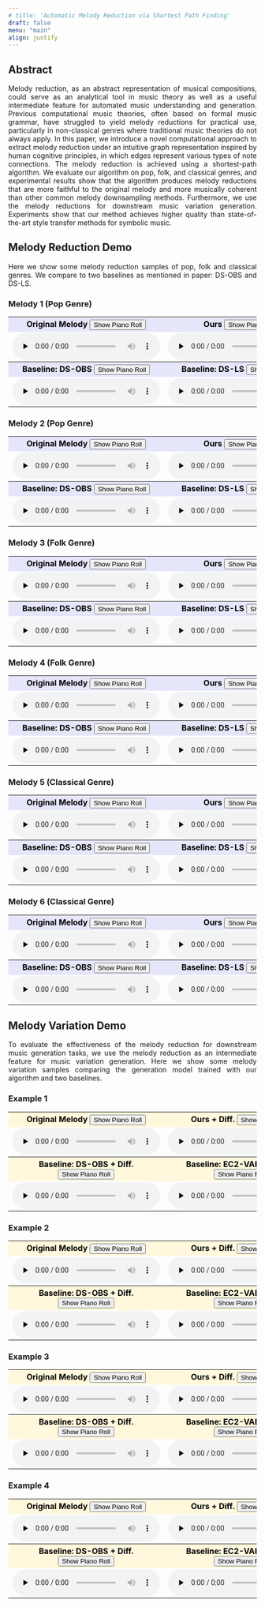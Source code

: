 ```yaml
---
# title: 'Automatic Melody Reduction via Shortest Path Finding'
draft: false
menu: "main"
align: justify
---
```


<script src="https://cdn.jsdelivr.net/combine/npm/tone@14.7.58,npm/@magenta/music@1.23.1/es6/core.js,npm/focus-visible@5,npm/html-midi-player@1.5.0"></script>
<script src="https://cdn.jsdelivr.net/npm/midi-player-js/dist/MidiPlayer.min.js"></script>
<script src="https://unpkg.com/wavesurfer.js"></script>

<div style="text-align: justify;">

<!-- # Automatic Melody Reduction via Shortest Path Finding -->
## Abstract
Melody reduction, as an abstract representation of musical compositions, could serve as an analytical tool in music theory as well as a useful intermediate feature for automated music understanding and generation. Previous computational music theories, often based on formal music grammar, have struggled to yield melody reductions for practical use, particularly in non-classical genres where traditional music theories do not always apply. In this paper, we introduce a novel computational approach to extract melody reduction under an intuitive graph representation inspired by human cognitive principles, in which edges represent various types of note connections. The melody reduction is achieved using a shortest-path algorithm. We evaluate our algorithm on pop, folk, and classical genres, and experimental results show that the algorithm produces melody reductions that are more faithful to the original melody and more musically coherent than other common melody downsampling methods. Furthermore, we use the melody reductions for downstream music variation generation. Experiments show that our method achieves higher quality than state-of-the-art style transfer methods for symbolic music.


## Melody Reduction Demo
<a id="reduction"></a>

Here we show some melody reduction samples of pop, folk and classical genres. We compare to two baselines as mentioned in paper: DS-OBS and DS-LS.

### Melody 1 (Pop Genre)

<table>
  <tr>
    <th style="background-color: lavender; color: black; width: 50%">
        Original Melody <button id="togglePianorollRedOrg_1" class="btn">Show Piano Roll</button>
    </th>
    <th style="background-color: lavender; color: black; width: 50%">
        Ours <button id="togglePianorollRedOurs_1" class="btn">Show Piano Roll</button>
    </th>
  </tr>
  <tr>
    <td>
        <audio controls controlsList="nodownload" preload="none">
            <source src="melody_variation_samples/pop1-org-120.mp3">
        </audio>
    </td>
    <td>
        <audio id="audio-2-ours" controls controlsList="nodownload" preload="none">
            <source src="melody_variation_samples/pop1-ours-120.mp3">
        </audio>
    </td>
  </tr>

  <tr>
    <th style="background-color: lavender; color: black; width: 50%">
        Baseline: DS-OBS <button id="togglePianorollRedDSOBS_1" class="btn">Show Piano Roll</button>
    </th>
    <th style="background-color: lavender; color: black; width: 50%">
        Baseline: DS-LS  <button id="togglePianorollRedDSLS_1" class="btn">Show Piano Roll</button>
    </th>
  </tr>
  <tr>
    <td>
        <audio id="audio-2-ds" controls controlsList="nodownload" preload="none">
            <source src="melody_variation_samples/pop1-dsobs-120.mp3">
        </audio>
    </td>
    <td>
        <audio id="audio-2-ec2" controls controlsList="nodownload" preload="none">
            <source src="melody_variation_samples/pop1-dsls-120.mp3">
        </audio>
    </td>
  </tr>
</table>
<section id="unfoldPianorollRedOrg_1" class="vis type1" style="display: none">
    <midi-visualizer src="melody_variation_samples/pop1-org-120.mid" type="piano-roll" style="position: relative"> 
    </midi-visualizer>
</section>
<section id="unfoldPianorollRedOurs_1" class="vis type2" style="display: none">
    <midi-visualizer src="melody_variation_samples/pop1-ours-120.mid" type="piano-roll" style="position: relative"> 
    </midi-visualizer>
</section>
<section id="unfoldPianorollRedDSOBS_1" class="vis type3" style="display: none">
    <midi-visualizer src="melody_variation_samples/pop1-dsobs-120.mid" type="piano-roll" style="position: relative"> 
    </midi-visualizer>
</section>
<section id="unfoldPianorollRedDSLS_1" class="vis type3" style="display: none">
    <midi-visualizer src="melody_variation_samples/pop1-dsls-120.mid" type="piano-roll" style="position: relative"> 
    </midi-visualizer>
</section>


<!-- - Original Melody
    <section class="vis type1">
        <audio controls controlsList="nodownload" preload="none">
            <source src="melody_variation_samples/pop1-org-120.mp3">
        </audio>
        <midi-visualizer src="melody_variation_samples/pop1-org-120.mid" type="piano-roll" style="position: relative"> 
        </midi-visualizer>
    </section>
    
    <div class="center-stuff">
    <img id="unfoldImage" src="/img/score_annotation.jpeg" style="display: none; width: 90%; margin-bottom: 30px">
    </div>

- Ours
    <section class="vis type2">
        <audio id="audio-2-ours" controls controlsList="nodownload" preload="none">
            <source src="melody_variation_samples/pop1-ours-120.mp3">
        </audio>
        <midi-visualizer src="melody_variation_samples/pop1-ours-120.mid" type="piano-roll" id="Vis-2" style="position: relative"> 
        </midi-visualizer>
    </section>


- Baseline: DS-OBS
    <section class="vis type3">
        <audio id="audio-2-ds" controls controlsList="nodownload" preload="none">
            <source src="melody_variation_samples/pop1-dsobs-120.mp3">
        </audio>
        <midi-visualizer src="melody_variation_samples/pop1-dsobs-120.mid" type="piano-roll" id="Vis-2" style="position: relative"> 
        </midi-visualizer>
    </section>

- Baseline: DS-LS
    <section class="vis type3">
        <audio id="audio-2-ec2" controls controlsList="nodownload" preload="none">
            <source src="melody_variation_samples/pop1-dsls-120.mp3">
        </audio>
        <midi-visualizer src="melody_variation_samples/pop1-dsls-120.mid" type="piano-roll" id="Vis-2" style="position: relative"> 
        </midi-visualizer>
    </section>  -->

### Melody 2 (Pop Genre)
<table>
  <tr>
    <th style="background-color: lavender; color: black; width: 50%">
        Original Melody <button id="togglePianorollRedOrg_2" class="btn">Show Piano Roll</button>
    </th>
    <th style="background-color: lavender; color: black; width: 50%">
        Ours <button id="togglePianorollRedOurs_2" class="btn">Show Piano Roll</button>
    </th>
  </tr>
  <tr>
    <td>
        <audio controls controlsList="nodownload" preload="none">
            <source src="melody_variation_samples/pop2-org-120.mp3">
        </audio>
    </td>
    <td>
        <audio id="audio-2-ours" controls controlsList="nodownload" preload="none">
            <source src="melody_variation_samples/pop2-ours-120.mp3">
        </audio>
    </td>
  </tr>

  <tr>
    <th style="background-color: lavender; color: black; width: 50%">
        Baseline: DS-OBS <button id="togglePianorollRedDSOBS_2" class="btn">Show Piano Roll</button>
    </th>
    <th style="background-color: lavender; color: black; width: 50%">
        Baseline: DS-LS  <button id="togglePianorollRedDSLS_2" class="btn">Show Piano Roll</button>
    </th>
  </tr>
  <tr>
    <td>
        <audio id="audio-2-ds" controls controlsList="nodownload" preload="none">
            <source src="melody_variation_samples/pop2-dsobs-120.mp3">
        </audio>
    </td>
    <td>
        <audio id="audio-2-ec2" controls controlsList="nodownload" preload="none">
            <source src="melody_variation_samples/pop2-dsls-120.mp3">
        </audio>
    </td>
  </tr>
</table>
<section id="unfoldPianorollRedOrg_2" class="vis type1" style="display: none">
    <midi-visualizer src="melody_variation_samples/pop2-org-120.mid" type="piano-roll" style="position: relative"> 
    </midi-visualizer>
</section>
<section id="unfoldPianorollRedOurs_2" class="vis type2" style="display: none">
    <midi-visualizer src="melody_variation_samples/pop2-ours-120.mid" type="piano-roll" style="position: relative"> 
    </midi-visualizer>
</section>
<section id="unfoldPianorollRedDSOBS_2" class="vis type3" style="display: none">
    <midi-visualizer src="melody_variation_samples/pop2-dsobs-120.mid" type="piano-roll" style="position: relative"> 
    </midi-visualizer>
</section>
<section id="unfoldPianorollRedDSLS_2" class="vis type3" style="display: none">
    <midi-visualizer src="melody_variation_samples/pop2-dsls-120.mid" type="piano-roll" style="position: relative"> 
    </midi-visualizer>
</section>

<!-- - Original Melody
    <section class="vis type1">
        <audio controls controlsList="nodownload" preload="none">
            <source src="melody_variation_samples/pop2-org-120.mp3">
        </audio>
        <midi-visualizer src="melody_variation_samples/pop2-org-120.mid" type="piano-roll" style="position: relative"> 
        </midi-visualizer>
    </section>

- Ours
    <section class="vis type2">
        <audio id="audio-2-ours" controls controlsList="nodownload" preload="none">
            <source src="melody_variation_samples/pop2-ours-120.mp3">
        </audio>
        <midi-visualizer src="melody_variation_samples/pop2-ours-120.mid" type="piano-roll" id="Vis-2" style="position: relative"> 
        </midi-visualizer>
    </section>

- Baseline: DS-OBS
    <section class="vis type3">
        <audio id="audio-2-ds" controls controlsList="nodownload" preload="none">
            <source src="melody_variation_samples/pop2-dsobs-120.mp3">
        </audio>
        <midi-visualizer src="melody_variation_samples/pop2-dsobs-120.mid" type="piano-roll" id="Vis-2" style="position: relative"> 
        </midi-visualizer>
    </section>

- Baseline: DS-LS
    <section class="vis type3">
        <audio id="audio-2-ec2" controls controlsList="nodownload" preload="none">
            <source src="melody_variation_samples/pop2-dsls-120.mp3">
        </audio>
        <midi-visualizer src="melody_variation_samples/pop2-dsls-120.mid" type="piano-roll" id="Vis-2" style="position: relative"> 
        </midi-visualizer>
    </section> 
 -->

### Melody 3 (Folk Genre)
<table>
  <tr>
    <th style="background-color: lavender; color: black; width: 50%">
        Original Melody <button id="togglePianorollRedOrg_3" class="btn">Show Piano Roll</button>
    </th>
    <th style="background-color: lavender; color: black; width: 50%">
        Ours <button id="togglePianorollRedOurs_3" class="btn">Show Piano Roll</button>
    </th>
  </tr>
  <tr>
    <td>
        <audio controls controlsList="nodownload" preload="none">
            <source src="melody_variation_samples/folk1-org-120.mp3">
        </audio>
    </td>
    <td>
        <audio id="audio-2-ours" controls controlsList="nodownload" preload="none">
            <source src="melody_variation_samples/folk1-ours-120.mp3">
        </audio>
    </td>
  </tr>

  <tr>
    <th style="background-color: lavender; color: black; width: 50%">
        Baseline: DS-OBS <button id="togglePianorollRedDSOBS_3" class="btn">Show Piano Roll</button>
    </th>
    <th style="background-color: lavender; color: black; width: 50%">
        Baseline: DS-LS  <button id="togglePianorollRedDSLS_3" class="btn">Show Piano Roll</button>
    </th>
  </tr>
  <tr>
    <td>
        <audio id="audio-2-ds" controls controlsList="nodownload" preload="none">
            <source src="melody_variation_samples/folk1-dsobs-120.mp3">
        </audio>
    </td>
    <td>
        <audio id="audio-2-ec2" controls controlsList="nodownload" preload="none">
            <source src="melody_variation_samples/folk1-dsls-120.mp3">
        </audio>
    </td>
  </tr>
</table>
<section id="unfoldPianorollRedOrg_3" class="vis type1" style="display: none">
    <midi-visualizer src="melody_variation_samples/folk1-org-120.mid" type="piano-roll" style="position: relative"> 
    </midi-visualizer>
</section>
<section id="unfoldPianorollRedOurs_3" class="vis type2" style="display: none">
    <midi-visualizer src="melody_variation_samples/folk1-ours-120.mid" type="piano-roll" style="position: relative"> 
    </midi-visualizer>
</section>
<section id="unfoldPianorollRedDSOBS_3" class="vis type3" style="display: none">
    <midi-visualizer src="melody_variation_samples/folk1-dsobs-120.mid" type="piano-roll" style="position: relative"> 
    </midi-visualizer>
</section>
<section id="unfoldPianorollRedDSLS_3" class="vis type3" style="display: none">
    <midi-visualizer src="melody_variation_samples/folk1-dsls-120.mid" type="piano-roll" style="position: relative"> 
    </midi-visualizer>
</section>

<!-- - Original Melody
    <section class="vis type1">
        <audio controls controlsList="nodownload" preload="none">
            <source src="melody_variation_samples/folk1-org-120.mp3">
        </audio>
        <midi-visualizer src="melody_variation_samples/folk1-org-120.mid" type="piano-roll" style="position: relative"> 
        </midi-visualizer>
    </section>

- Ours
    <section class="vis type2">
        <audio id="audio-2-ours" controls controlsList="nodownload" preload="none">
            <source src="melody_variation_samples/folk1-ours-120.mp3">
        </audio>
        <midi-visualizer src="melody_variation_samples/folk1-ours-120.mid" type="piano-roll" id="Vis-2" style="position: relative"> 
        </midi-visualizer>
    </section>

- Baseline: DS-OBS
    <section class="vis type3">
        <audio id="audio-2-ds" controls controlsList="nodownload" preload="none">
            <source src="melody_variation_samples/folk1-dsobs-120.mp3">
        </audio>
        <midi-visualizer src="melody_variation_samples/folk1-dsobs-120.mid" type="piano-roll" id="Vis-2" style="position: relative"> 
        </midi-visualizer>
    </section>

- Baseline: DS-LS
    <section class="vis type3">
        <audio id="audio-2-ec2" controls controlsList="nodownload" preload="none">
            <source src="melody_variation_samples/folk1-dsls-120.mp3">
        </audio>
        <midi-visualizer src="melody_variation_samples/folk1-dsls-120.mid" type="piano-roll" id="Vis-2" style="position: relative"> 
        </midi-visualizer>
    </section>  -->

### Melody 4 (Folk Genre)
<table>
  <tr>
    <th style="background-color: lavender; color: black; width: 50%">
        Original Melody <button id="togglePianorollRedOrg_4" class="btn">Show Piano Roll</button>
    </th>
    <th style="background-color: lavender; color: black; width: 50%">
        Ours <button id="togglePianorollRedOurs_4" class="btn">Show Piano Roll</button>
    </th>
  </tr>
  <tr>
    <td>
        <audio controls controlsList="nodownload" preload="none">
            <source src="melody_variation_samples/folk2-org-120.mp3">
        </audio>
    </td>
    <td>
        <audio id="audio-2-ours" controls controlsList="nodownload" preload="none">
            <source src="melody_variation_samples/folk2-ours-120.mp3">
        </audio>
    </td>
  </tr>

  <tr>
    <th style="background-color: lavender; color: black; width: 50%">
        Baseline: DS-OBS <button id="togglePianorollRedDSOBS_4" class="btn">Show Piano Roll</button>
    </th>
    <th style="background-color: lavender; color: black; width: 50%">
        Baseline: DS-LS  <button id="togglePianorollRedDSLS_4" class="btn">Show Piano Roll</button>
    </th>
  </tr>
  <tr>
    <td>
        <audio id="audio-2-ds" controls controlsList="nodownload" preload="none">
            <source src="melody_variation_samples/folk2-dsobs-120.mp3">
        </audio>
    </td>
    <td>
        <audio id="audio-2-ec2" controls controlsList="nodownload" preload="none">
            <source src="melody_variation_samples/folk2-dsls-120.mp3">
        </audio>
    </td>
  </tr>
</table>
<section id="unfoldPianorollRedOrg_4" class="vis type1" style="display: none">
    <midi-visualizer src="melody_variation_samples/folk2-org-120.mid" type="piano-roll" style="position: relative"> 
    </midi-visualizer>
</section>
<section id="unfoldPianorollRedOurs_4" class="vis type2" style="display: none">
    <midi-visualizer src="melody_variation_samples/folk2-ours-120.mid" type="piano-roll" style="position: relative"> 
    </midi-visualizer>
</section>
<section id="unfoldPianorollRedDSOBS_4" class="vis type3" style="display: none">
    <midi-visualizer src="melody_variation_samples/folk2-dsobs-120.mid" type="piano-roll" style="position: relative"> 
    </midi-visualizer>
</section>
<section id="unfoldPianorollRedDSLS_4" class="vis type3" style="display: none">
    <midi-visualizer src="melody_variation_samples/folk2-dsls-120.mid" type="piano-roll" style="position: relative"> 
    </midi-visualizer>
</section>

<!-- - Original Melody
    <section class="vis type1">
        <audio controls controlsList="nodownload" preload="none">
            <source src="melody_variation_samples/folk2-org-120.mp3">
        </audio>
        <midi-visualizer src="melody_variation_samples/folk2-org-120.mid" type="piano-roll" style="position: relative"> 
        </midi-visualizer>
    </section>

- Ours
    <section class="vis type2">
        <audio id="audio-2-ours" controls controlsList="nodownload" preload="none">
            <source src="melody_variation_samples/folk2-ours-120.mp3">
        </audio>
        <midi-visualizer src="melody_variation_samples/folk2-ours-120.mid" type="piano-roll" id="Vis-2" style="position: relative"> 
        </midi-visualizer>
    </section>

- Baseline: DS-OBS
    <section class="vis type3">
        <audio id="audio-2-ds" controls controlsList="nodownload" preload="none">
            <source src="melody_variation_samples/folk2-dsobs-120.mp3">
        </audio>
        <midi-visualizer src="melody_variation_samples/folk2-dsobs-120.mid" type="piano-roll" id="Vis-2" style="position: relative"> 
        </midi-visualizer>
    </section>

- Baseline: DS-LS
    <section class="vis type3">
        <audio id="audio-2-ec2" controls controlsList="nodownload" preload="none">
            <source src="melody_variation_samples/folk2-dsls-120.mp3">
        </audio>
        <midi-visualizer src="melody_variation_samples/folk2-dsls-120.mid" type="piano-roll" id="Vis-2" style="position: relative"> 
        </midi-visualizer>
    </section>  -->

### Melody 5 (Classical Genre)
<table>
  <tr>
    <th style="background-color: lavender; color: black; width: 50%">
        Original Melody <button id="togglePianorollRedOrg_5" class="btn">Show Piano Roll</button>
    </th>
    <th style="background-color: lavender; color: black; width: 50%">
        Ours <button id="togglePianorollRedOurs_5" class="btn">Show Piano Roll</button>
    </th>
  </tr>
  <tr>
    <td>
        <audio controls controlsList="nodownload" preload="none">
            <source src="melody_variation_samples/classical1-org-120.mp3">
        </audio>
    </td>
    <td>
        <audio id="audio-2-ours" controls controlsList="nodownload" preload="none">
            <source src="melody_variation_samples/classical1-ours-120.mp3">
        </audio>
    </td>
  </tr>

  <tr>
    <th style="background-color: lavender; color: black; width: 50%">
        Baseline: DS-OBS <button id="togglePianorollRedDSOBS_5" class="btn">Show Piano Roll</button>
    </th>
    <th style="background-color: lavender; color: black; width: 50%">
        Baseline: DS-LS  <button id="togglePianorollRedDSLS_5" class="btn">Show Piano Roll</button>
    </th>
  </tr>
  <tr>
    <td>
        <audio id="audio-2-ds" controls controlsList="nodownload" preload="none">
            <source src="melody_variation_samples/classical1-dsobs-120.mp3">
        </audio>
    </td>
    <td>
        <audio id="audio-2-ec2" controls controlsList="nodownload" preload="none">
            <source src="melody_variation_samples/classical1-dsls-120.mp3">
        </audio>
    </td>
  </tr>
</table>
<section id="unfoldPianorollRedOrg_5" class="vis type1" style="display: none">
    <midi-visualizer src="melody_variation_samples/classical1-org-120.mid" type="piano-roll" style="position: relative"> 
    </midi-visualizer>
</section>
<section id="unfoldPianorollRedOurs_5" class="vis type2" style="display: none">
    <midi-visualizer src="melody_variation_samples/classical1-ours-120.mid" type="piano-roll" style="position: relative"> 
    </midi-visualizer>
</section>
<section id="unfoldPianorollRedDSOBS_5" class="vis type3" style="display: none">
    <midi-visualizer src="melody_variation_samples/classical1-dsobs-120.mid" type="piano-roll" style="position: relative"> 
    </midi-visualizer>
</section>
<section id="unfoldPianorollRedDSLS_5" class="vis type3" style="display: none">
    <midi-visualizer src="melody_variation_samples/classical1-dsls-120.mid" type="piano-roll" style="position: relative"> 
    </midi-visualizer>
</section>

<!-- - Original Melody
    <section class="vis type1">
        <audio controls controlsList="nodownload" preload="none">
            <source src="melody_variation_samples/classical1-org-120.mp3">
        </audio>
        <midi-visualizer src="melody_variation_samples/classical1-org-120.mid" type="piano-roll" style="position: relative"> 
        </midi-visualizer>
    </section>

- Ours
    <section class="vis type2">
        <audio id="audio-2-ours" controls controlsList="nodownload" preload="none">
            <source src="melody_variation_samples/classical1-ours-120.mp3">
        </audio>
        <midi-visualizer src="melody_variation_samples/classical1-ours-120.mid" type="piano-roll" id="Vis-2" style="position: relative"> 
        </midi-visualizer>
    </section>

- Baseline: DS-OBS
    <section class="vis type3">
        <audio id="audio-2-ds" controls controlsList="nodownload" preload="none">
            <source src="melody_variation_samples/classical1-dsobs-120.mp3">
        </audio>
        <midi-visualizer src="melody_variation_samples/classical1-dsobs-120.mid" type="piano-roll" id="Vis-2" style="position: relative"> 
        </midi-visualizer>
    </section>

- Baseline: DS-LS
    <section class="vis type3">
        <audio id="audio-2-ec2" controls controlsList="nodownload" preload="none">
            <source src="melody_variation_samples/classical1-dsls-120.mp3">
        </audio>
        <midi-visualizer src="melody_variation_samples/classical1-dsls-120.mid" type="piano-roll" id="Vis-2" style="position: relative"> 
        </midi-visualizer>
    </section>  -->

### Melody 6 (Classical Genre)
<table>
  <tr>
    <th style="background-color: lavender; color: black; width: 50%">
        Original Melody <button id="togglePianorollRedOrg_6" class="btn">Show Piano Roll</button>
    </th>
    <th style="background-color: lavender; color: black; width: 50%">
        Ours <button id="togglePianorollRedOurs_6" class="btn">Show Piano Roll</button>
    </th>
  </tr>
  <tr>
    <td>
        <audio controls controlsList="nodownload" preload="none">
            <source src="melody_variation_samples/classical2-org-120.mp3">
        </audio>
    </td>
    <td>
        <audio id="audio-2-ours" controls controlsList="nodownload" preload="none">
            <source src="melody_variation_samples/classical2-ours-120.mp3">
        </audio>
    </td>
  </tr>

  <tr>
    <th style="background-color: lavender; color: black; width: 50%">
        Baseline: DS-OBS <button id="togglePianorollRedDSOBS_6" class="btn">Show Piano Roll</button>
    </th>
    <th style="background-color: lavender; color: black; width: 50%">
        Baseline: DS-LS  <button id="togglePianorollRedDSLS_6" class="btn">Show Piano Roll</button>
    </th>
  </tr>
  <tr>
    <td>
        <audio id="audio-2-ds" controls controlsList="nodownload" preload="none">
            <source src="melody_variation_samples/classical2-dsobs-120.mp3">
        </audio>
    </td>
    <td>
        <audio id="audio-2-ec2" controls controlsList="nodownload" preload="none">
            <source src="melody_variation_samples/classical2-dsls-120.mp3">
        </audio>
    </td>
  </tr>
</table>
<section id="unfoldPianorollRedOrg_6" class="vis type1" style="display: none">
    <midi-visualizer src="melody_variation_samples/classical2-org-120.mid" type="piano-roll" style="position: relative"> 
    </midi-visualizer>
</section>
<section id="unfoldPianorollRedOurs_6" class="vis type2" style="display: none">
    <midi-visualizer src="melody_variation_samples/classical2-ours-120.mid" type="piano-roll" style="position: relative"> 
    </midi-visualizer>
</section>
<section id="unfoldPianorollRedDSOBS_6" class="vis type3" style="display: none">
    <midi-visualizer src="melody_variation_samples/classical2-dsobs-120.mid" type="piano-roll" style="position: relative"> 
    </midi-visualizer>
</section>
<section id="unfoldPianorollRedDSLS_6" class="vis type3" style="display: none">
    <midi-visualizer src="melody_variation_samples/classical2-dsls-120.mid" type="piano-roll" style="position: relative"> 
    </midi-visualizer>
</section>

<!-- - Original Melody
    <section class="vis type1">
        <audio controls controlsList="nodownload" preload="none">
            <source src="melody_variation_samples/classical2-org-120.mp3">
        </audio>
        <midi-visualizer src="melody_variation_samples/classical2-org-120.mid" type="piano-roll" style="position: relative"> 
        </midi-visualizer>
    </section>

- Ours + Diff.
    <section class="vis type2">
        <audio id="audio-2-ours" controls controlsList="nodownload" preload="none">
            <source src="melody_variation_samples/classical2-ours-120.mp3">
        </audio>
        <midi-visualizer src="melody_variation_samples/classical2-ours-120.mid" type="piano-roll" id="Vis-2" style="position: relative"> 
        </midi-visualizer>
    </section>

- Baseline: DS-OBS + Diff.
    <section class="vis type3">
        <audio id="audio-2-ds" controls controlsList="nodownload" preload="none">
            <source src="melody_variation_samples/classical2-dsobs-120.mp3">
        </audio>
        <midi-visualizer src="melody_variation_samples/classical2-dsobs-120.mid" type="piano-roll" id="Vis-2" style="position: relative"> 
        </midi-visualizer>
    </section>

- Baseline: EC2-VAE Sampling
    <section class="vis type3">
        <audio id="audio-2-ec2" controls controlsList="nodownload" preload="none">
            <source src="melody_variation_samples/classical2-dsls-120.mp3">
        </audio>
        <midi-visualizer src="melody_variation_samples/classical2-dsls-120.mid" type="piano-roll" id="Vis-2" style="position: relative"> 
        </midi-visualizer>
    </section> 




 -->

## Melody Variation Demo

<a id="variation"></a>

To evaluate the effectiveness of the melody reduction for downstream music generation tasks, we use the melody reduction as an intermediate feature for music variation generation. Here we show some melody variation samples comparing the generation model trained with our algorithm and two baselines.

### Example 1
<table>
  <tr>
    <th style="background-color: cornsilk; color: black; width: 50%">
        Original Melody <button id="togglePianorollVarOrg_1" class="btn">Show Piano Roll</button>
    </th>
    <th style="background-color: cornsilk; color: black; width: 50%">
        Ours + Diff. <button id="togglePianorollVarOurs_1" class="btn">Show Piano Roll</button>
    </th>
  </tr>
  <tr>
    <td>
        <audio controls controlsList="nodownload" preload="none">
            <source src="melody_variation_samples/chorus2-gt-120.mp3">
        </audio>
    </td>
    <td>
        <audio id="audio-2-ours" controls controlsList="nodownload" preload="none">
            <source src="melody_variation_samples/chorus2-ours-120.mp3">
        </audio>
    </td>
  </tr>

  <tr>
    <th style="background-color: cornsilk; color: black; width: 50%">
        Baseline: DS-OBS + Diff. <button id="togglePianorollVarDSOBS_1" class="btn">Show Piano Roll</button>
    </th>
    <th style="background-color: cornsilk; color: black; width: 50%">
        Baseline: EC2-VAE Sampling  <button id="togglePianorollVarEC2VAE_1" class="btn">Show Piano Roll</button>
    </th>
  </tr>
  <tr>
    <td>
        <audio id="audio-2-ds" controls controlsList="nodownload" preload="none">
            <source src="melody_variation_samples/chorus2-ds-120.mp3">
        </audio>
    </td>
    <td>
        <audio id="audio-2-ec2" controls controlsList="nodownload" preload="none">
            <source src="melody_variation_samples/chorus2-ec2-120.mp3">
        </audio>
    </td>
  </tr>
</table>
<section id="unfoldPianorollVarOrg_1" class="vis type1" style="display: none">
    <midi-visualizer src="melody_variation_samples/chorus2-gt.mid" type="piano-roll" style="position: relative"> 
    </midi-visualizer>
</section>
<section id="unfoldPianorollVarOurs_1" class="vis type2" style="display: none">
    <midi-visualizer src="melody_variation_samples/chorus2-ours.mid" type="piano-roll" style="position: relative"> 
    </midi-visualizer>
</section>
<section id="unfoldPianorollVarDSOBS_1" class="vis type3" style="display: none">
    <midi-visualizer src="melody_variation_samples/chorus2-ds.mid" type="piano-roll" style="position: relative"> 
    </midi-visualizer>
</section>
<section id="unfoldPianorollVarEC2VAE_1" class="vis type3" style="display: none">
    <midi-visualizer src="melody_variation_samples/chorus2-ec2.mid" type="piano-roll" style="position: relative"> 
    </midi-visualizer>
</section>

<!-- - Human Composition
    <section class="vis type1">
        <audio id="audio-2-gt" controls controlsList="nodownload" preload="none">
            <source src="melody_variation_samples/chorus2-gt-120.mp3">
        </audio>
        <midi-visualizer src="melody_variation_samples/chorus2-gt.mid" type="piano-roll" id="Vis-2" style="position: relative"> 
        </midi-visualizer>
    </section>

- Ours + Diff. + Diff.
    <section class="vis type2">
        <audio id="audio-2-ours" controls controlsList="nodownload" preload="none">
            <source src="melody_variation_samples/chorus2-ours-120.mp3">
        </audio>
        <midi-visualizer src="melody_variation_samples/chorus2-ours.mid" type="piano-roll" id="Vis-2" style="position: relative"> 
        </midi-visualizer>
    </section>

- Baseline: DS-OBS + Diff. + Diff.
    <section class="vis type3">
        <audio id="audio-2-ds" controls controlsList="nodownload" preload="none">
            <source src="melody_variation_samples/chorus2-ds-120.mp3">
        </audio>
        <midi-visualizer src="melody_variation_samples/chorus2-ds.mid" type="piano-roll" id="Vis-2" style="position: relative"> 
        </midi-visualizer>
    </section>

- Baseline: EC2-VAE Sampling
    <section class="vis type3">
        <audio id="audio-2-ec2" controls controlsList="nodownload" preload="none">
            <source src="melody_variation_samples/chorus2-ec2-120.mp3">
        </audio>
        <midi-visualizer src="melody_variation_samples/chorus2-ec2.mid" type="piano-roll" id="Vis-2" style="position: relative"> 
        </midi-visualizer>
    </section>  -->

### Example 2
<table>
  <tr>
    <th style="background-color: cornsilk; color: black; width: 50%">
        Original Melody <button id="togglePianorollVarOrg_2" class="btn">Show Piano Roll</button>
    </th>
    <th style="background-color: cornsilk; color: black; width: 50%">
        Ours + Diff. <button id="togglePianorollVarOurs_2" class="btn">Show Piano Roll</button>
    </th>
  </tr>
  <tr>
    <td>
        <audio controls controlsList="nodownload" preload="none">
            <source src="melody_variation_samples/verse1-gt-120.mp3">
        </audio>
    </td>
    <td>
        <audio id="audio-2-ours" controls controlsList="nodownload" preload="none">
            <source src="melody_variation_samples/verse1-ours-120.mp3">
        </audio>
    </td>
  </tr>

  <tr>
    <th style="background-color: cornsilk; color: black; width: 50%">
        Baseline: DS-OBS + Diff. <button id="togglePianorollVarDSOBS_2" class="btn">Show Piano Roll</button>
    </th>
    <th style="background-color: cornsilk; color: black; width: 50%">
        Baseline: EC2-VAE Sampling  <button id="togglePianorollVarEC2VAE_2" class="btn">Show Piano Roll</button>
    </th>
  </tr>
  <tr>
    <td>
        <audio id="audio-2-ds" controls controlsList="nodownload" preload="none">
            <source src="melody_variation_samples/verse1-ds-120.mp3">
        </audio>
    </td>
    <td>
        <audio id="audio-2-ec2" controls controlsList="nodownload" preload="none">
            <source src="melody_variation_samples/verse1-ec2-120.mp3">
        </audio>
    </td>
  </tr>
</table>
<section id="unfoldPianorollVarOrg_2" class="vis type1" style="display: none">
    <midi-visualizer src="melody_variation_samples/verse1-gt.mid" type="piano-roll" style="position: relative"> 
    </midi-visualizer>
</section>
<section id="unfoldPianorollVarOurs_2" class="vis type2" style="display: none">
    <midi-visualizer src="melody_variation_samples/verse1-ours.mid" type="piano-roll" style="position: relative"> 
    </midi-visualizer>
</section>
<section id="unfoldPianorollVarDSOBS_2" class="vis type3" style="display: none">
    <midi-visualizer src="melody_variation_samples/verse1-ds.mid" type="piano-roll" style="position: relative"> 
    </midi-visualizer>
</section>
<section id="unfoldPianorollVarEC2VAE_2" class="vis type3" style="display: none">
    <midi-visualizer src="melody_variation_samples/verse1-ec2.mid" type="piano-roll" style="position: relative"> 
    </midi-visualizer>
</section>

### Example 3
<table>
  <tr>
    <th style="background-color: cornsilk; color: black; width: 50%">
        Original Melody <button id="togglePianorollVarOrg_3" class="btn">Show Piano Roll</button>
    </th>
    <th style="background-color: cornsilk; color: black; width: 50%">
        Ours + Diff. <button id="togglePianorollVarOurs_3" class="btn">Show Piano Roll</button>
    </th>
  </tr>
  <tr>
    <td>
        <audio controls controlsList="nodownload" preload="none">
            <source src="melody_variation_samples/verse2-gt.mp3">
        </audio>
    </td>
    <td>
        <audio id="audio-2-ours" controls controlsList="nodownload" preload="none">
            <source src="melody_variation_samples/verse2-ours.mp3">
        </audio>
    </td>
  </tr>

  <tr>
    <th style="background-color: cornsilk; color: black; width: 50%">
        Baseline: DS-OBS + Diff. <button id="togglePianorollVarDSOBS_3" class="btn">Show Piano Roll</button>
    </th>
    <th style="background-color: cornsilk; color: black; width: 50%">
        Baseline: EC2-VAE Sampling  <button id="togglePianorollVarEC2VAE_3" class="btn">Show Piano Roll</button>
    </th>
  </tr>
  <tr>
    <td>
        <audio id="audio-2-ds" controls controlsList="nodownload" preload="none">
            <source src="melody_variation_samples/verse2-ds.mp3">
        </audio>
    </td>
    <td>
        <audio id="audio-2-ec2" controls controlsList="nodownload" preload="none">
            <source src="melody_variation_samples/verse2-ec2.mp3">
        </audio>
    </td>
  </tr>
</table>
<section id="unfoldPianorollVarOrg_3" class="vis type1" style="display: none">
    <midi-visualizer src="melody_variation_samples/verse2-gt.mid" type="piano-roll" style="position: relative"> 
    </midi-visualizer>
</section>
<section id="unfoldPianorollVarOurs_3" class="vis type2" style="display: none">
    <midi-visualizer src="melody_variation_samples/verse2-ours.mid" type="piano-roll" style="position: relative"> 
    </midi-visualizer>
</section>
<section id="unfoldPianorollVarDSOBS_3" class="vis type3" style="display: none">
    <midi-visualizer src="melody_variation_samples/verse2-ds.mid" type="piano-roll" style="position: relative"> 
    </midi-visualizer>
</section>
<section id="unfoldPianorollVarEC2VAE_3" class="vis type3" style="display: none">
    <midi-visualizer src="melody_variation_samples/verse2-ec2.mid" type="piano-roll" style="position: relative"> 
    </midi-visualizer>
</section>


### Example 4
<table>
  <tr>
    <th style="background-color: cornsilk; color: black; width: 50%">
        Original Melody <button id="togglePianorollVarOrg_3" class="btn">Show Piano Roll</button>
    </th>
    <th style="background-color: cornsilk; color: black; width: 50%">
        Ours + Diff. <button id="togglePianorollVarOurs_3" class="btn">Show Piano Roll</button>
    </th>
  </tr>
  <tr>
    <td>
        <audio controls controlsList="nodownload" preload="none">
            <source src="melody_variation_samples/chorus1-gt.mp3">
        </audio>
    </td>
    <td>
        <audio id="audio-2-ours" controls controlsList="nodownload" preload="none">
            <source src="melody_variation_samples/chorus1-ours.mp3">
        </audio>
    </td>
  </tr>

  <tr>
    <th style="background-color: cornsilk; color: black; width: 50%">
        Baseline: DS-OBS + Diff. <button id="togglePianorollVarDSOBS_3" class="btn">Show Piano Roll</button>
    </th>
    <th style="background-color: cornsilk; color: black; width: 50%">
        Baseline: EC2-VAE Sampling  <button id="togglePianorollVarEC2VAE_3" class="btn">Show Piano Roll</button>
    </th>
  </tr>
  <tr>
    <td>
        <audio id="audio-2-ds" controls controlsList="nodownload" preload="none">
            <source src="melody_variation_samples/chorus1-ds.mp3">
        </audio>
    </td>
    <td>
        <audio id="audio-2-ec2" controls controlsList="nodownload" preload="none">
            <source src="melody_variation_samples/chorus1-ec2.mp3">
        </audio>
    </td>
  </tr>
</table>
<section id="unfoldPianorollVarOrg_3" class="vis type1" style="display: none">
    <midi-visualizer src="melody_variation_samples/chorus1-gt.mid" type="piano-roll" style="position: relative"> 
    </midi-visualizer>
</section>
<section id="unfoldPianorollVarOurs_3" class="vis type2" style="display: none">
    <midi-visualizer src="melody_variation_samples/chorus1-ours.mid" type="piano-roll" style="position: relative"> 
    </midi-visualizer>
</section>
<section id="unfoldPianorollVarDSOBS_3" class="vis type3" style="display: none">
    <midi-visualizer src="melody_variation_samples/chorus1-ds.mid" type="piano-roll" style="position: relative"> 
    </midi-visualizer>
</section>
<section id="unfoldPianorollVarEC2VAE_3" class="vis type3" style="display: none">
    <midi-visualizer src="melody_variation_samples/chorus1-ec2.mid" type="piano-roll" style="position: relative"> 
    </midi-visualizer>
</section>

<script src="js/midi-vis.js"></script>

<script src="js/button.js"></script>

</div>